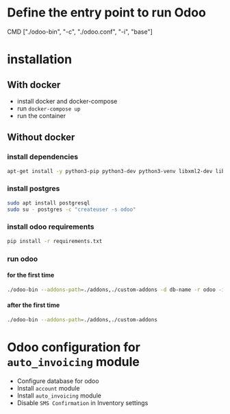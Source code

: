 # Define the entry point to run Odoo
CMD ["./odoo-bin", "-c", "./odoo.conf", "-i", "base"]

# installation
## With docker
* install docker and docker-compose
* run `docker-compose up`
* run the container

## Without docker
### install dependencies
``` bash
apt-get install -y python3-pip python3-dev python3-venv libxml2-dev libxslt1-dev zlib1g-dev libsasl2-dev libldap2-dev build-essential libssl-dev libffi-dev libmysqlclient-dev libjpeg-dev libpq-dev libjpeg8-dev liblcms2-dev libblas-dev libatlas-base-dev -y
```

### install postgres
``` bash
sudo apt install postgresql
sudo su - postgres -c "createuser -s odoo"
```
### install odoo requirements
``` bash
pip install -r requirements.txt
```

### run odoo
#### for the first time
``` bash
./odoo-bin --addons-path=./addons,./custom-addons -d db-name -r odoo -i base
```

#### after the first time
``` bash
./odoo-bin --addons-path=./addons,./custom-addons
```

# Odoo configuration for `auto_invoicing` module
* Configure database for odoo
* Install `account` module
* Install `auto_invoicing` module
* Disable `SMS Confirmation` in Inventory settings

